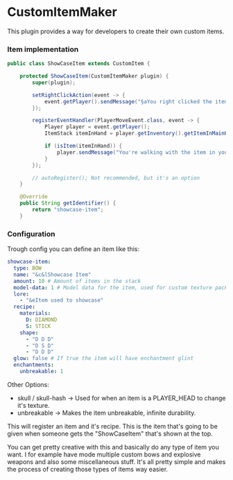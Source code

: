 # CustomItemMaker

This plugin provides a way for developers to create their own custom items.

### Item implementation

```java
public class ShowCaseItem extends CustomItem {

    protected ShowCaseItem(CustomItemMaker plugin) {
        super(plugin);

        setRightClickAction(event -> {
            event.getPlayer().sendMessage("§aYou right clicked the item!");
        });

        registerEventHandler(PlayerMoveEvent.class, event -> {
            Player player = event.getPlayer();
            ItemStack itemInHand = player.getInventory().getItemInMainHand();

            if (isItem(itemInHand)) {
                player.sendMessage("You're walking with the item in your hand!");
            }
        });

        // autoRegister(); Not recommended, but it's an option
    }

    @Override
    public String getIdentifier() {
        return "showcase-item";
    }
```

### Configuration
Trough config you can define an item like this:
```yaml
showcase-item:
  type: BOW
  name: "&c&lShowcase Item"
  amount: 10 # Amount of items in the stack
  model-data: 1 # Model data for the item, used for custom texture packs.
  lore:
    - "&eItem used to showcase"
  recipe:
    materials:
      D: DIAMOND
      S: STICK
    shape:
      - "D D D"
      - "D S D"
      - "D D D"
  glow: false # If true the item will have enchantment glint
  enchantments:
    unbreakable: 1
```
Other Options:
 - skull / skull-hash -> Used for when an item is a PLAYER_HEAD to change it's texture.
 - unbreakable -> Makes the item unbreakable, infinite durability.

This will register an item and it's recipe. This is the item that's going to be given when someone gets the "ShowCaseItem" that's shown at the top.

You can get pretty creative with this and basically do any type of item you want. I for example have mode multiple custom bows and explosive weapons and also some miscellaneous stuff. 
It's all pretty simple and makes the process of creating those types of items way easier.
